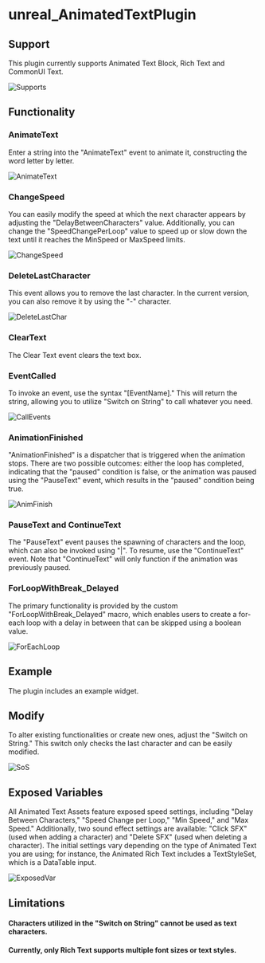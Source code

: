 # unreal_AnimatedTextPlugin

## Support

This plugin currently supports Animated Text Block, Rich Text and CommonUI Text.

![Supports](https://github.com/user-attachments/assets/25a80b35-d356-4bd3-960d-2d69bac37e03)


## Functionality

### AnimateText
Enter a string into the "AnimateText" event to animate it, constructing the word letter by letter.

![AnimateText](https://github.com/user-attachments/assets/aec95dfc-3aa7-484c-96b4-729492898146)


### ChangeSpeed
You can easily modify the speed at which the next character appears by adjusting the "DelayBetweenCharacters" value. Additionally, you can change the "SpeedChangePerLoop" value to speed up or slow down the text until it reaches the MinSpeed or MaxSpeed limits.

![ChangeSpeed](https://github.com/user-attachments/assets/eeb03495-d471-4229-b192-c078272e8391)


### DeleteLastCharacter
This event allows you to remove the last character. In the current version, you can also remove it by using the "-" character.

![DeleteLastChar](https://github.com/user-attachments/assets/cbe19243-7662-406b-8a10-470b5c01f4d8)

### ClearText

The Clear Text event clears the text box.


### EventCalled

To invoke an event, use the syntax "[EventName]." This will return the string, allowing you to utilize "Switch on String" to call whatever you need.

![CallEvents](https://github.com/user-attachments/assets/4627a487-22e6-4998-b4a0-7759335aad92)


### AnimationFinished

"AnimationFinished" is a dispatcher that is triggered when the animation stops. There are two possible outcomes: either the loop has completed, indicating that the "paused" condition is false, or the animation was paused using the "PauseText" event, which results in the "paused" condition being true.

![AnimFinish](https://github.com/user-attachments/assets/b6c6d413-e7c1-47f0-9140-e327b3c422d6)


### PauseText and ContinueText

The "PauseText" event pauses the spawning of characters and the loop, which can also be invoked using "|". To resume, use the "ContinueText" event. Note that "ContinueText" will only function if the animation was previously paused.

### ForLoopWithBreak_Delayed
The primary functionality is provided by the custom "ForLoopWithBreak_Delayed" macro, which enables users to create a for-each loop with a delay in between that can be skipped using a boolean value.

![ForEachLoop](https://github.com/user-attachments/assets/2ed8fb0e-bd31-4deb-b919-96f76892cbc8)

## Example

The plugin includes an example widget.

## Modify

To alter existing functionalities or create new ones, adjust the "Switch on String." This switch only checks the last character and can be easily modified.

![SoS](https://github.com/user-attachments/assets/fd8ae423-a2d6-4313-81c3-553ddab53b3c)


## Exposed Variables

All Animated Text Assets feature exposed speed settings, including "Delay Between Characters," "Speed Change per Loop," "Min Speed," and "Max Speed." Additionally, two sound effect settings are available: "Click SFX" (used when adding a character) and "Delete SFX" (used when deleting a character). The initial settings vary depending on the type of Animated Text you are using; for instance, the Animated Rich Text includes a TextStyleSet, which is a DataTable input.

![ExposedVar](https://github.com/user-attachments/assets/985b9e08-4b22-4e7c-8055-eab7affca87e)


## Limitations

#### Characters utilized in the "Switch on String" cannot be used as text characters.

#### Currently, only Rich Text supports multiple font sizes or text styles.
